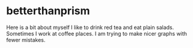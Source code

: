 # betterthanprism
Here is a bit about myself
  I like to drink red tea and eat plain salads. 
  Sometimes I work at coffee places. 
  I am trying to make nicer graphs with fewer mistakes.

